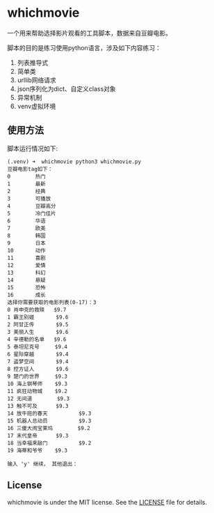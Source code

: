 # whichmovie

一个用来帮助选择影片观看的工具脚本，数据来自豆瓣电影。

脚本的目的是练习使用python语言，涉及如下内容练习：

1. 列表推导式
2. 简单类
3. urllib网络请求
4. json序列化为dict、自定义class对象
5. 异常机制
6. venv虚拟环境

## 使用方法

脚本运行情况如下:

```text
(.venv) ➜  whichmovie python3 whichmovie.py
豆瓣电影tag如下：
0        热门
1        最新
2        经典
3        可播放
4        豆瓣高分
5        冷门佳片
6        华语
7        欧美
8        韩国
9        日本
10       动作
11       喜剧
12       爱情
13       科幻
14       悬疑
15       恐怖
16       成长
选择你需要获取的电影列表(0-17)：3
0 肖申克的救赎   $9.7
1 霸王别姬       $9.6
2 阿甘正传       $9.5
3 美丽人生       $9.6
4 辛德勒的名单   $9.6
5 泰坦尼克号     $9.4
6 星际穿越       $9.4
7 盗梦空间       $9.4
8 控方证人       $9.6
9 楚门的世界     $9.3
10 海上钢琴师    $9.3
11 疯狂动物城    $9.2
12 无间道        $9.3
13 触不可及      $9.3
14 放牛班的春天          $9.3
15 机器人总动员          $9.3
16 三傻大闹宝莱坞        $9.2
17 末代皇帝      $9.3
18 当幸福来敲门          $9.2
19 海蒂和爷爷    $9.3

输入 'y' 继续， 其他退出：
```

## License

whichmovie is under the MIT license. See the [LICENSE](LICENSE) file for details.